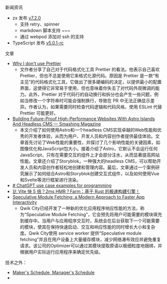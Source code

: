 新闻资讯
- zx 发布 [v7.2.0](https://github.com/google/zx/releases/tag/7.2.0)
	- 支持 retry、spinner
	- markdown 脚本支持 ~~~
	- 通过 webpod 添加对 ssh 的支持
- TypeScript 发布 [v5.0.1-rc](https://devblogs.microsoft.com/typescript/announcing-typescript-5-0-rc/)

文章
- [Why I don't use Prettier](https://antfu.me/posts/why-not-prettier)
	- 文作者分享了自己对于代码格式化工具 Prettier 的看法。他表示自己喜欢 Prettier，但也不总是使用它来格式化源代码。原因是 Prettier 是一款“有主见”的代码格式化工具，它做出了很多硬编码的决定，以提供最小的配置界面，这使得它非常易于使用，但也意味着你失去了对代码外观微调的能力。此外，Prettier 对于代码行的自动换行和拆分也会产生一些问题，例如当修改一个字符串时可能会强制换行，导致在 PR 中无法正确显示差异。作者认为，如果需要同时检查代码逻辑和代码风格，使用 ESLint 代替 Prettier 可能更好。
- [Building Future-Proof High-Performance Websites With Astro Islands And Headless CMS — Smashing Magazine](https://www.smashingmagazine.com/2023/02/building-future-proof-high-performance-websites-astro-islands-headless-cms-storyblok/)
	- 本文介绍了如何使用Astro和一个headless CMS实现卓越的Web性能和优秀的开发者体验，从而为用户、开发人员和内容创作者提供最佳体验。文章首先讨论了Web性能的重要性，并探讨了几个影响性能的关键因素，如图像优化和JavaScript包大小。接着介绍了Astro，它默认不会运行任何JavaScript，只有在需要交互的组件上才会部分注水，从而显著提高网站性能。文章还介绍了Storyblok，一种强大的headless CMS，可以帮助开发人员和内容创作者轻松地创建和管理内容。最后，文章通过一个案例研究展示了如何结合Astro和Storyblok创建交互式组件，以及如何使用Vue和Svelte等流行框架进行渲染。
- [# ChatGPT use case examples for programming](https://blog.risingstack.com/chatgpt-use-case-examples-for-programming/)
- [比 Vite 快 5 倍？2ms HMR？Farm：基于 Rust 的极速构建引擎！](https://zhuanlan.zhihu.com/p/611603260)
- [Speculative Module Fetching: a Modern Approach to Faster App Interactivity](https://www.builder.io/blog/speculative-module-fetching)
	- Qwik City已经开发了一种新的优化应用程序响应性能的方法，称为“Speculative Module Fetching”，它会预先将用户可能需要的模块填充到缓存中。当用户与应用程序交互时，系统会在后台获取下一个可能需要的模块，使其在保持快速启动、交互和响应性能的同时增长大小和复杂度。Qwik City使用 service worker 提供“Speculative module fetching”并且在用户设备上大量缓存模块，减少网络瀑布效应并避免重复请求。该公司的Optimizer可以通过其模块提取原语以极细粒度地捆绑，并根据用户实际运行应用程序来确定优先级。

技术之外：
- [Maker's Schedule, Manager's Schedule](http://www.paulgraham.com/makersschedule.html)
- 